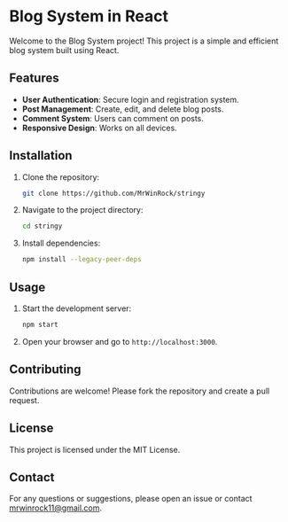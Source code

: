 # Blog System in React

Welcome to the Blog System project! This project is a simple and efficient blog system built using React.

## Features

- **User Authentication**: Secure login and registration system.
- **Post Management**: Create, edit, and delete blog posts.
- **Comment System**: Users can comment on posts.
- **Responsive Design**: Works on all devices.

## Installation

1. Clone the repository:
    ```sh
    git clone https://github.com/MrWinRock/stringy
    ```
2. Navigate to the project directory:
    ```sh
    cd stringy
    ```
3. Install dependencies:
    ```sh
    npm install --legacy-peer-deps
    ```

## Usage

1. Start the development server:
    ```sh
    npm start
    ```
2. Open your browser and go to `http://localhost:3000`.

## Contributing

Contributions are welcome! Please fork the repository and create a pull request.

## License

This project is licensed under the MIT License.

## Contact

For any questions or suggestions, please open an issue or contact [mrwinrock11@gmail.com](mailto:mrwinrock11@gmail.com).
